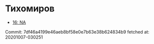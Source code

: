 # Тихомиров
- [16: NA](16.md)

Commit: 7df46a4199e46aeb8bf58e0e7b63e38b624834b9
 fetched at: 20201007-030251
